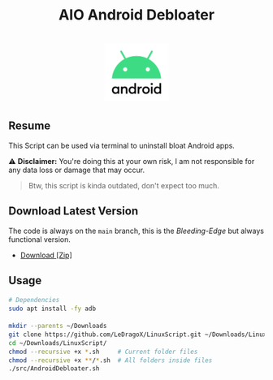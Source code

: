 <div align="center">
  <h1> AIO Android Debloater </h1>
  <h1>
    <img width=25% src="assets/android11-logo.png">
  </h1>
</div>

## Resume

This Script can be used via terminal to uninstall bloat Android apps.

⚠️ **Disclaimer:** You're doing this at your own risk, I am not responsible for any data loss or damage that may occur.

> Btw, this script is kinda outdated, don't expect too much.

## Download Latest Version

The code is always on the `main` branch, this is the _Bleeding-Edge_ but always functional version.

- [Download [Zip]](https://github.com/LeDragoX/AIOAndroidDebloater/archive/main.zip)

## Usage

```sh
# Dependencies
sudo apt install -fy adb

mkdir --parents ~/Downloads
git clone https://github.com/LeDragoX/LinuxScript.git ~/Downloads/LinuxScript
cd ~/Downloads/LinuxScript/
chmod --recursive +x *.sh     # Current folder files
chmod --recursive +x **/*.sh  # All folders inside files
./src/AndroidDebloater.sh
```
